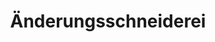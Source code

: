 ---
title: "Änderungsschneiderei"
url: /woerth-am-rhein/aenderungsschneiderei/
shop: Schneiderei
---